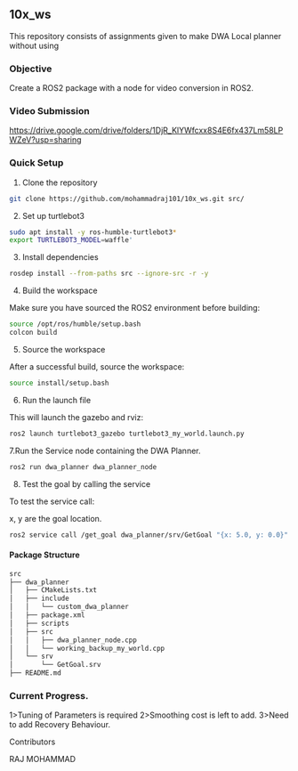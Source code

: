 ## 10x_ws

This repository consists of assignments given to make DWA Local planner without using 

### Objective

Create a ROS2 package with a node for video conversion in ROS2.

### Video Submission

https://drive.google.com/drive/folders/1DjR_KlYWfcxx8S4E6fx437Lm58LPWZeV?usp=sharing

### Quick Setup

1. Clone the repository
```sh
git clone https://github.com/mohammadraj101/10x_ws.git src/
```
2. Set up turtlebot3
```sh
sudo apt install -y ros-humble-turtlebot3* 
export TURTLEBOT3_MODEL=waffle'
 ```
3. Install dependencies
```sh
rosdep install --from-paths src --ignore-src -r -y
```
4. Build the workspace

Make sure you have sourced the ROS2 environment before building:

```sh
source /opt/ros/humble/setup.bash
colcon build 
```
5. Source the workspace

After a successful build, source the workspace:
```sh
source install/setup.bash
```
6. Run the launch file

This will launch the gazebo and rviz:
```sh
ros2 launch turtlebot3_gazebo turtlebot3_my_world.launch.py
```
7.Run the Service node containing the DWA Planner.

```sh
ros2 run dwa_planner dwa_planner_node 
```
8. Test the goal by calling the service

To test the service call:

x, y are the goal location.
```sh
ros2 service call /get_goal dwa_planner/srv/GetGoal "{x: 5.0, y: 0.0}"
```

#### Package Structure
```sh
src
├── dwa_planner
│   ├── CMakeLists.txt
│   ├── include
│   │   └── custom_dwa_planner
│   ├── package.xml
│   ├── scripts
│   ├── src
│   │   ├── dwa_planner_node.cpp
│   │   └── working_backup_my_world.cpp
│   └── srv
│       └── GetGoal.srv
├── README.md
```

### Current Progress.

1>Tuning of Parameters is required
2>Smoothing cost is left to add.
3>Need to add Recovery Behaviour.

Contributors

RAJ MOHAMMAD



